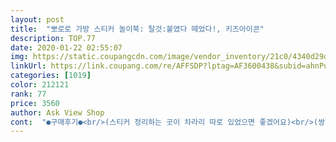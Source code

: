 ```yaml
---
layout: post 
title:  "뽀로로 가방 스티커 놀이북: 탈것:붙였다 떼었다!, 키즈아이콘" 
description: TOP.77 
date: 2020-01-22 02:55:07 
img: https://static.coupangcdn.com/image/vendor_inventory/21c0/4340d29dd0b217f5c6dd990a2b9a4332eda598b3051e0eb44f7d2da9abf4.jpg 
linkUrl: https://link.coupang.com/re/AFFSDP?lptag=AF3600438&subid=ahnPublicAsk&pageKey=203569&itemId=384811&vendorItemId=3000290570&traceid=V0-113-2e3e21a4eaf53683 
categories: [1019] 
color: 212121 
rank: 77 
price: 3560 
author: Ask View Shop 
cont:  "●구매후기●<br/>(스티커 정리하는 곳이 차라리 따로 있었으면 좋겠어요)<br/>(쌍둥이라 두개씩삽니다ㅜㅜ)<br/>(처음에 스티커가 누락된 줄 알았어요)<br/><br/> -단점<br/><br/> -장점<br/>3단으로 펼쳐지고 제일 처음나오는 페이지에<br/>■구매동기<br/>■배송상태 및 후기<br/>■제품의 장단점<br/>거기에 젤 좋아하는 뽀로로까지!! 한글 공부도 하면서 스티커 붙이는 놀이 하니 시간도 금방 흘려가네요!!<br/>고민을 많이하다가 29개월 딸래미 스티커 놀이이 푹 빠졌어요~<br/>구매하고 맨처음은 스티커북 뒷면에 스티커가 붙어있다<br/>그냥 탈것이랑 동물로만 두개씩 시켰어요<br/>그다음펼치면 자유롭게 붙히는곳이 나오는데<br/>그래도 뭐.<br/>.<br/> 책에 스티커 정리하는 부분이랑 놀이판이 다 붙어있으니 잃어버릴 걱정은 없을 것 같아요~<br/>그런느낌이에요ㅋㅋㅋㅋ<br/>그런데 뒤쪽으로 돌려보니 스티커가 붙어있었어요~<br/>그리고 일회용 스티커가 아니여서 아이가 잃어버리지만 않는다면 반영구적으로 사용가능한 스티커인것 같아서 더 좋더라구요~<br/>끈끈이가 아니여서 매끄럽지않은 면에는 안붙어요<br/>끈끈이없이 그냥 매끈한 면이에요<br/>다만 애기들이 장난감이나 미끄럼틀 같은데도 막 붙히려고하는데<br/>다만, 아쉬웠던 점이 스티커 정리하는 곳이 놀이판을 접어야만되어 아이가 스티커를 떼어서 놀이판에 붙일때 스티커 정리하는 부분을 접었다 폈다하면서 놀아야하기때문에 불편하더라구요(。•́︿•̀。)<br/>담에는 다른 스티커로 또 놀아줘야겠어요!!<br/>당연히 잘 안붙긴하지만 물로 씻어서 깨끗히 해주니<br/>또 붙었다 떼였다 해서 다른 스티커는 한번쓰고 못쓰는데.<br/>.<br/><br/>또 스티커 정리하는 곳에 그림자모양과 탈것들의 이름이 써있어서 탈것이름을 공부하며 스티커정리를 할 수 있어 좋았습니다~<br/>로켓배송이라 주문한 다음날 도착해서 저희집 귀염둥이가 바로 스티커놀이를 할 수 있었어요(๑ and gt;؂ and lt; ๑)۶<br/>먼지가 타거나 오래 붙혔다뗐다하면 접착력이 확 떨어져요<br/>뭔가 스티커붙히는 페이지들을 겉표지가 보호해주는?<br/>붙어도 금방 떨어지더라구요<br/>손잡이가 있고 사이즈가 작은편이라 휴대용으로 좋다<br/>스티커 냄새가 거의 없다<br/>스티커 모양대로 붙히는곳,<br/>스티커 정리하는 곳과 놀이판이 붙어있어 아이들이 스티커를 붙이고 놀때 불편하다<br/>스티커 정리하는 부분을 잘라주어서 놀게하고 싶었으나.<br/>.<br/> 스티커 정리하는 부분 또한 펼치면 놀이판이 되는 형식이라 자르지도 못하네요.<br/>.<br/><br/>스티커 퀄리티가 정말 좋다<br/>스티커 퀄리티가 진짜 좋았어요(´▽`ʃƪ)♡<br/>스티커가 끈적이지 않고 잘 떼어진다<br/>스티커도 둘이 거의비슷해요<br/>안쪽을 펼쳐보니 스티커 정리하는 곳이 있고, 쫙~ 펼치니 놀이판이 있네요~<br/>약간 마찰력으로 붙는거같긴한데 이것도 먼지가 붙으면<br/>여러종류 세트로 있던게 로켓배송에서 품절됐길래<br/>오픈방식도 타요랑 뽀로로가 비슷한데(거의똑같)<br/>요건 여러번 사용해서 좋았어요~<br/>일단 저는 이렇게 말캉하면서 끈적이지 않는데 착~! 붙는 스티커를 처음봐서그런지 너무 신기하더라구요~<br/>자유롭게 붙히는 페이지는 다시 옆으로 나오게?<br/>저희집 귀염둥이가 스티커에 푹~ 빠져있어서 온집안에 스티커를 붙이고 다니는데, 잘 떼어지는 스티커를 찾다가 구매하게 되었어요~<br/>저희집 귀염둥이가 책에도 붙였다가 책상, 냉장고 등등에 붙이면서 잘 가지고 노는 모습을보니 잘 구매했다 싶어요(๑•᎑ and lt; ๑)♡<br/>제품 포장지를 뜯어서 꺼냈는데, 처음에는 스티커가 보이지 않아서 누락된 줄알고 당황했어요( º﹃º )<br/>제품은 의류용택배비닐에 포장되어서 배송되었는데, 다행히 구겨진 곳 없이 도착했네요~<br/>집에있는 다른 스티커북들과 비교해보면<br/>처음처럼은 아니더라도 어느정도 다시 붙힐수는 있네요ㅋㅋ<br/>코로나19로 인해 집에 오래 있게 되는데 머해주면 좋을지.<br/>.<br/><br/>타요랑 뽀로로는 매직스티커라고 써있는데.<br/>.<br/><br/>타요랑 뽀로로는 손잡이모양대로 바라봤을땐 위아래로 연후,<br/>핑크퐁꺼는 끈끈이가 있는거라 여기저기 잘붙지만<br/>핑크퐁은 손잡이가 위에 있어서 그대로 옆으로 그냥 펼치는거고<br/>" 
---
```

